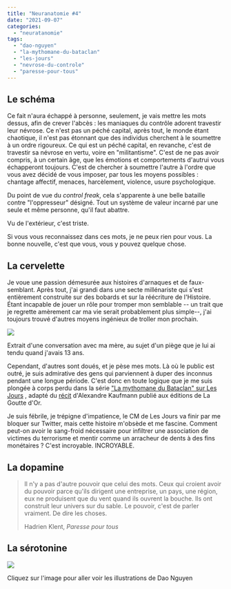 ```yaml
---
title: "Neuranatomie #4"
date: "2021-09-07"
categories: 
  - "neuratanomie"
tags: 
  - "dao-nguyen"
  - "la-mythomane-du-bataclan"
  - "les-jours"
  - "nevrose-du-controle"
  - "paresse-pour-tous"
---
```


## Le schéma

Ce fait n'aura échappé à personne, seulement, je vais mettre les mots dessus, afin de crever l'abcès : les maniaques du contrôle adorent travestir leur névrose. Ce n'est pas un péché capital, après tout, le monde étant chaotique, il n'est pas étonnant que des individus cherchent à le soumettre à un ordre rigoureux. Ce qui est un péché capital, en revanche, c'est de travestir sa névrose en vertu, voire en "militantisme". C'est de ne pas avoir compris, à un certain âge, que les émotions et comportements d'autrui vous échapperont toujours. C'est de chercher à soumettre l'autre à l'ordre que vous avez décidé de vous imposer, par tous les moyens possibles : chantage affectif, menaces, harcèlement, violence, usure psychologique.

Du point de vue du _control freak_, cela s'apparente à une belle bataille contre "l'oppresseur" désigné. Tout un système de valeur incarné par une seule et même personne, qu'il faut abattre.

Vu de l'extérieur, c'est triste.

Si vous vous reconnaissez dans ces mots, je ne peux rien pour vous. La bonne nouvelle, c'est que vous, vous y pouvez quelque chose.

## La cervelette

Je voue une passion démesurée aux histoires d'arnaques et de faux-semblant. Après tout, j'ai grandi dans une secte millénariste qui s'est entièrement construite sur des bobards et sur la réécriture de l'Histoire. Étant incapable de jouer un rôle pour tromper mon semblable -- un trait que je regrette amèrement car ma vie serait probablement plus simple--, j'ai toujours trouvé d'autres moyens ingénieux de troller mon prochain.

![](Sites/lfpsympa/content/post/2021/09/neuratanomie-4/images/IMG_4606-662x1024.jpg)

Extrait d'une conversation avec ma mère, au sujet d'un piège que je lui ai tendu quand j'avais 13 ans.

Cependant, d'autres sont doués, et je pèse mes mots. Là où le public est outré, je suis admirative des gens qui parviennent à duper des inconnus pendant une longue période. C'est donc en toute logique que je me suis plongée à corps perdu dans la série ["La mythomane du Bataclan" sur Les Jours](https://lesjours.fr/obsessions/mythomane-bataclan/) , adapté du [récit](https://www.editionsgouttedor.com/single-post/la-mythomane-du-bataclan-d-alexandre-kauffmann) d'Alexandre Kaufmann publié aux éditions de La Goutte d'Or.

Je suis fébrile, je trépigne d'impatience, le CM de Les Jours va finir par me bloquer sur Twitter, mais cette histoire m'obsède et me fascine. Comment peut-on avoir le sang-froid nécessaire pour infiltrer une association de victimes du terrorisme et mentir comme un arracheur de dents à des fins monétaires ? C'est incroyable. INCROYABLE.

## La dopamine

> Il n'y a pas d'autre pouvoir que celui des mots. Ceux qui croient avoir du pouvoir parce qu'ils dirigent une entreprise, un pays, une région, eux ne produisent que du vent quand ils ouvrent la bouche. Ils ont construit leur univers sur du sable. Le pouvoir, c'est de parler vraiment. De dire les choses.
> 
> Hadrien Klent, _Paresse pour tous_

## La sérotonine

[![](Sites/lfpsympa/content/post/2021/09/neuratanomie-4/images/Capture-decran-2021-09-07-a-10.39.42-1024x894.png)](https://daoartwork.com)

Cliquez sur l'image pour aller voir les illustrations de Dao Nguyen
